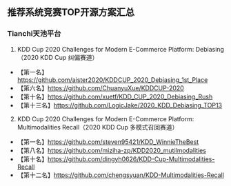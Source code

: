 ## 推荐系统竞赛TOP开源方案汇总

### Tianchi天池平台

1. KDD Cup 2020 Challenges for Modern E-Commerce Platform: Debiasing（2020 KDD Cup 纠偏赛道）

- 【第一名】https://github.com/aister2020/KDDCUP_2020_Debiasing_1st_Place
- 【第六名】https://github.com/ChuanyuXue/KDDCUP-2020
- 【第十名】https://github.com/xuetf/KDD_CUP_2020_Debiasing_Rush
- 【第十三名】https://github.com/LogicJake/2020_KDD_Debiasing_TOP13

2. KDD Cup 2020 Challenges for Modern E-Commerce Platform: Multimodalities Recall（2020 KDD Cup 多模式召回赛道）

- 【第一名】https://github.com/steven95421/KDD_WinnieTheBest
- 【第八名】https://github.com/miziha-zp/KDD2020_mutilmodalities
- 【第十名】https://github.com/dingyh0626/KDD-Cup-Multimodalities-Recall
- 【第十二名】https://github.com/chengsyuan/KDD-Multimodalities-Recall

